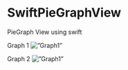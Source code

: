 # SwiftPieGraphView
PieGraph View using swift

Graph 1
<img alt=”Graph1” src=”http://oneworld2.sakura.ne.jp/blog/graph2.gif” />

Graph 2
<img alt=”Graph1” src=”http://oneworld2.sakura.ne.jp/blog/graph3_2.gif” />
